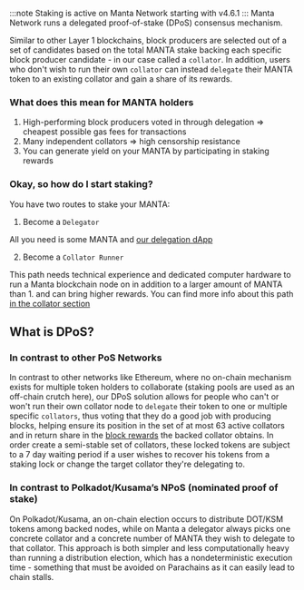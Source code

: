 :::note
Staking is active on Manta Network starting with v4.6.1
:::
Manta Network runs a delegated proof-of-stake (DPoS) consensus mechanism.

Similar to other Layer 1 blockchains, block producers are selected out of a set of candidates based on the total MANTA stake backing each specific block producer candidate - in our case called a `collator`. In addition, users who don't wish to run their own `collator` can instead `delegate` their MANTA token to an existing collator and gain a share of its rewards.

### What does this mean for MANTA holders
1. High-performing block producers voted in through delegation => cheapest possible gas fees for transactions
2. Many independent collators => high censorship resistance
3. You can generate yield on your MANTA by participating in staking rewards

### Okay, so how do I start staking?

You have two routes to stake your MANTA:

1. Become a `Delegator`

All you need is some MANTA and [our delegation dApp](Delegation/dApp%20Overview)

2. Become a `Collator Runner`

This path needs technical experience and dedicated computer hardware to run a Manta blockchain node on in addition to a larger amount of MANTA than 1. and can bring higher rewards.
You can find more info about this path [in the collator section](Collation/Overview)

## What is DPoS?
### In contrast to other PoS Networks
In contrast to other networks like Ethereum, where no on-chain mechanism exists for multiple token holders to collaborate (staking pools are used as an off-chain crutch here), our DPoS solution allows for people who can't or won't run their own collator node to `delegate` their token to one or multiple specific `collators`, thus voting that they do a good job with producing blocks, helping ensure its position in the set of at most 63 active collators and in return share in the [block rewards](Rewards) the backed collator obtains.
In order create a semi-stable set of collators, these locked tokens are subject to a 7 day waiting period if a user wishes to recover his tokens from a staking lock or change the target collator they're delegating to.

### In contrast to Polkadot/Kusama’s NPoS (nominated proof of stake)
On Polkadot/Kusama, an on-chain election occurs to distribute DOT/KSM tokens among backed nodes, while on Manta a delegator always picks one concrete collator and a concrete number of MANTA they wish to delegate to that collator.
This approach is both simpler and less computationally heavy than running a distribution election, which has a nondeterministic execution time - something that must be avoided on Parachains as it can easily lead to chain stalls.